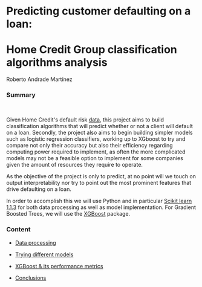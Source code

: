 # Predicting customer defaulting on a loan:<br><br>Home Credit Group classification algorithms analysis

Roberto Andrade Martínez

### Summary
<br>

Given Home Credit's default risk [data](https://www.kaggle.com/competitions/home-credit-default-risk/data), this project aims to build classification algorithms that will predict whether or not a client will default on a loan. Secondly, the project also aims to begin building simpler models such as logistic regression classifiers, working up to XGboost to try and compare not only their accuracy but also their efficiency regarding computing power required to implement, as often the more complicated models may not be a feasible option to implement for some companies given the amount of resources they require to operate.

As the objective of the project is only to predict, at no point will we touch on output interpretability nor try to point out the most prominent features that drive defaulting on a loan.

In order to accomplish this we will use Python and in particular [Scikit learn 1.1.3](https://scikit-learn.org/stable/index.html) for both data processing as well as model implementation. For Gradient Boosted Trees, we will use the [XGBoost](https://xgboost.readthedocs.io/en/stable/index.html) package. 

### Content
- [Data processing](https://github.com/roberto-andrade22/loan_default_classification/blob/main/data_preparation.ipynb)

- [Trying different models](https://github.com/roberto-andrade22/loan_default_classification/blob/main/ML_predictions.ipynb)

- [XGBoost & its performance metrics]()

- [Conclusions]()